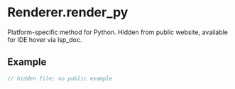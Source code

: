 # Renderer.render_py

Platform-specific method for Python.
Hidden from public website, available for IDE hover via lsp_doc.

## Example

```rust
// hidden file; no public example
```

